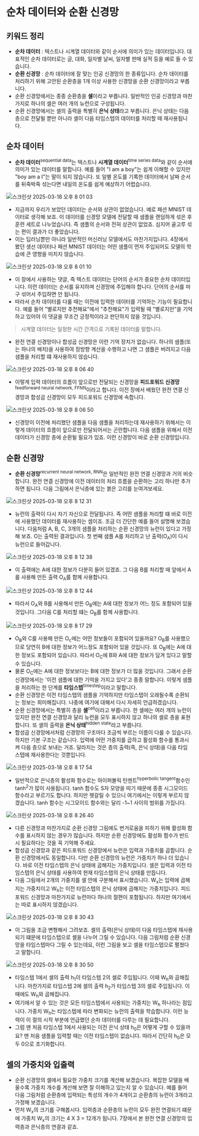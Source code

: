 # 순차 데이터와 순환 신경망

## 키워드 정리

- **순차 데이터** : 텍스트나 시계열 데이터와 같이 순서에 의미가 있는 데이터입니다. 대표적인 순차 데이터로는 글, 대화, 일자별 날씨, 일자별 판매 실적 등을 예로 들 수 있습니다.
- **순환 신경망** : 순차 데이터에 잘 맞는 인공 신경망의 한 종류입니다. 순차 데이터를 처리하기 위해 고안된 순환층을 1개 이상 사용한 신경망을 순환 신경망이라고 부릅니다.
- 순환 신경망에서는 종종 순환층을 **셀**이라고 부릅니다. 일반적인 인공 신경망과 마찬가지로 하나의 셀은 여러 개의 뉴런으로 구성됩니다.
- 순환 신경망에서는 셀의 출력을 특별히 **은닉 상태**라고 부릅니다. 은닉 상태는 다음 층으로 전달될 뿐만 아니라 셀이 다음 타임스텝의 데이터를 처리할 때 재사용됩니다.

## 순차 데이터

- **순차 데이터**<sup>sequential data</sup>는 텍스트나 **시계열 데이터**<sup>time series data</sup>와 같이 순서에 의미가 있는 데이터를 말합니다. 예를 들어 "I am a boy"는 쉽게 이해할 수 있지만 "boy am a I"는 말이 되지 않습니다. 또 일별 온도를 기록한 데이터에서 날짜 순서를 뒤죽박죽 섞는다면 내일의 온도를 쉽게 예상하기 어렵습니다.

![스크린샷 2025-03-18 오후 8 01 03](https://github.com/user-attachments/assets/6a00cd08-736b-4adc-8ea1-be97ea4a5d99)

- 지금까지 우리가 보았던 데이터는 순서와 상관이 없었습니다. 예로 패션 MNIST 데이터로 생각해 보죠. 이 데이터를 신경망 모델에 전달할 때 샘플을 랜덤하게 섞은 후 훈련 세트로 나누었습니다. 즉 샘플의 순서와 전혀 상관이 없었죠. 심지어 골고루 섞는 편이 결과가 더 좋았습니다.
- 이는 딥러닝뿐만 아니라 일반적인 머신러닝 모델에서도 마찬가지입니다. 4장에서 봤던 생선 데이터나 패션 MNIST 데이터는 어떤 샘플이 먼저 주입되어도 모델의 학습에 큰 영향을 미치지 않습니다.

![스크린샷 2025-03-18 오후 8 01 10](https://github.com/user-attachments/assets/d6ba648a-7855-4f82-8f27-cc44f7de760b)

- 이 장에서 사용하는 댓글, 즉 텍스트 데이터는 단어의 순서가 중요한 순차 데이터입니다. 이런 데이터는 순서를 유지하며 신경망에 주입해야 합니다. 단어의 순서를 마구 섞어서 주입하면 안 됩니다.
- 따라서 순차 데이터를 다룰 때는 이전에 입력한 데이터를 기억하는 기능이 필요합니다. 예를 들어 "별로지만 추천해요"에서 "추천해요"가 입력될 때 "별로지만"을 기억하고 있어야 이 댓글을 무조건 긍정적이라고 판단하지 않을 것입니다.

> 시계열 데이터는 일정한 시간 간격으로 기록된 데이터를 말합니다.

- 완전 연결 신경망이나 합성곱 신경망은 이런 기억 장치가 없습니다. 하나의 샘플(또는 하나의 배치)을 사용하여 정방향 계산을 수행하고 나면 그 샘플은 버려지고 다음 샘플을 처리할 떄 재사용하지 않습니다.

![스크린샷 2025-03-18 오후 8 06 40](https://github.com/user-attachments/assets/80746ab8-a292-4878-b799-b6f0f3adc510)

- 이렇게 입력 데이터의 흐름이 앞으로만 전달되는 신경망을 **피드포워드 신경망**<sup>feedforward neural network, FFNN</sup>이라고 합니다. 이전 장에서 배웠던 완전 연결 신경망과 합성곱 신경망이 모두 피드포워드 신경망에 속합니다.

![스크린샷 2025-03-18 오후 8 06 50](https://github.com/user-attachments/assets/a4a06f5b-a224-46ea-afeb-efdcc5d58de7)

- 신경망이 이전에 처리했던 샘플을 다음 샘플을 처리하는데 재사용하기 위해서는 이렇게 데이터의 흐름이 앞으로만 전달되어서는 곤란합니다. 다음 샘플을 위해서 이전 데이터가 신경망 층에 순환될 필요가 있죠. 이런 신경망이 바로 순환 신경망입니다.

## 순환 신경망

- **순환 신경망**<sup>recurrent neural network, RNN</sup>은 일반적인 완전 연결 신경망과 거의 비슷합니다. 완전 연결 신경망에 이전 데이터의 처리 흐름을 순환하는 고리 하나만 추가하면 됩니다. 다음 그림에서 은닉층에 있는 붉은 고리를 눈여겨보세요.

![스크린샷 2025-03-18 오후 8 12 31](https://github.com/user-attachments/assets/35f4ce28-4db9-4bc9-a09d-62dbb35883f1)

- 뉴런의 출력이 다시 자기 자신으로 전달됩니다. 즉 어떤 샘플을 처리할 떄 바로 이전에 사용했던 데이터를 재사용하는 셈이죠. 조금 더 간단한 예를 들어 설명해 보겠습니다. 다음처럼 A, B, C, 3개의 샘플을 처리하는 순환 신경망의 뉴런이 있다고 가정해 보죠. O는 출력된 결과입니다. 첫 번째 샘플 A를 처리하고 난 출력(O<sub>A</sub>)이 다시 뉴런으로 들어갑니다.

![스크린샷 2025-03-18 오후 8 12 38](https://github.com/user-attachments/assets/cf30b427-e307-4a3d-bc26-61817c9ce154)

- 이 출력에는 A에 대한 정보가 다분히 들어 있겠죠. 그 다음 B를 처리할 때 앞에서 A를 사용해 만든 출력 O<sub>A</sub>를 함께 사용합니다.

![스크린샷 2025-03-18 오후 8 12 44](https://github.com/user-attachments/assets/710eb0a8-c172-4e84-9b03-e1a093739670)

- 따라서 O<sub>A</sub>와 B를 사용해서 만든 O<sub>B</sub>에는 A에 대한 정보가 어느 정도 포함되어 있을 것입니다. 그다음 C를 처리할 떄는 O<sub>B</sub>를 함께 사용합니다.

![스크린샷 2025-03-18 오후 8 17 29](https://github.com/user-attachments/assets/88590dad-4be3-42e2-9c23-be4ddea0f729)

- O<sub>B</sub>와 C를 사용해 만든 O<sub>c</sub>에는 어떤 정보들이 포함되어 있을까요? O<sub>B</sub>를 사용했으므로 당연히 B에 대한 정보가 어느정도 포함되어 있을 것입니다. 또 O<sub>B</sub>에는 A에 대한 정보도 포함되어 있습니다. 따라서 O<sub>C</sub>에 B와 A에 대한 정보가 담겨 있다고 말할 수 있습니다.
- 물론 O<sub>C</sub>에는 A에 대한 정보보다는 B에 대한 정보가 더 많을 것입니다. 그래서 순환 신경망에서는 '이전 샘플에 대한 기억을 가지고 있다'고 종종 말합니다. 이렇게 샘플을 처리하는 한 단계를 **타임스텝**<sup>timestep</sup>이라고 말합니다.
- 순환 신경망은 이전 타임스텝의 샘플을 기억하지만 타임스텝이 오래될수록 순환되는 정보는 희미해집니다. 나중에 여기에 대해서 다시 자세히 언급하겠습니다.
- 순환 신경망에서는 특별히 층을 **셀**<sup>cell</sup>이라고 부릅니다. 한 셀에는 여러 개의 뉴런이 있지만 완전 연결 신경망과 달리 뉴런을 모두 표시하지 않고 하나의 셀로 층을 표현합니다. 또 셀의 출력을 **은닉 상태**<sup>hidden state</sup>라고 부릅니다.
- 합성곱 신경망에서처럼 신경망의 구조마다 조금씩 부르는 이름이 다를 수 있습니다. 하지만 기본 구조는 같습니다. 입력에 어떤 가중치를 곱하고 활성화 함수를 통과시켜 다음 층으로 보내는 거죠. 달라지는 것은 층의 출력(즉, 은닉 상태)을 다음 타임 스텝에 재사용한다는 것뿐입니다.

![스크린샷 2025-03-18 오후 8 17 54](https://github.com/user-attachments/assets/073f3365-c966-4ebb-a44a-3d919077f437)

- 일반적으로 은닉층의 활성화 함수로는 하이퍼볼릭 탄젠트<sup>hyperbolic tangent</sup>함수인 tanh<sup>2</sup>가 많이 사용됩니다. tanh 함수도 S자 모양을 띠기 때문에 종종 시그모이드 함수라고 부르기도 합니다. 하지만 헷갈릴 수 있으니 여기에서는 이렇게 부르지 않겠습니다. tanh 함수는 시그모이드 함수와는 달리 -1\~1 사이의 범위를 가집니다.

![스크린샷 2025-03-18 오후 8 26 40](https://github.com/user-attachments/assets/5e71ec43-2555-4180-bb9b-c16aecfa3184)

- 다른 신경망과 마찬가지로 순환 신경망 그림에도 번거로움을 피하기 위해 활성화 함수를 표시하지 않는 경우가 많습니다. 하지만 순환 신경망에도 활성화 함수가 반드시 필요하다는 것을 꼭 기억해 주세요.
- 합성곱 신경망과 같은 피드포워드 신경망에서 뉴런은 입력과 가중치를 곱합니다. 순환 신경망에서도 동일합니다. 다만 순환 신경망의 뉴런은 가중치가 하나 더 있습니다. 바로 이전 타임스텝의 은닉 상태에 곱해지는 가중치입니다. 셀은 입력과 이전 타임스텝의 은닉 상태를 사용하여 현재 타임스텝의 은닉 상태를 만듭니다.
- 다음 그림에서 2개의 가중치를 셀 안에 구분해서 표시했습니다. W<sub>x</sub>는 입력에 곱해지는 가중치이고 W<sub>h</sub>는 이전 타임스텝의 은닉 상태에 곱해지는 가중치입니다. 피드포워드 신경망과 마찬가지로 뉴런마다 하나의 절편이 포함됩니다. 하지만 여기에서는 따로 표시하지 않겠습니다.

![스크린샷 2025-03-18 오후 8 30 43](https://github.com/user-attachments/assets/88085c5a-c90f-4b6a-ac1a-23e57db5db08)

- 이 그림을 조금 변형해서 그려보죠. 셀의 출력(은닉 상태)이 다음 타임스텝에 재사용되기 떄문에 타임스텝으로 셸을 나누어 그릴 수 있습니다. 다음 그림처럼 순환 신경망을 타임스텝마다 그릴 수 있는데요, 이런 그림을 보고 셀을 타임스텝으로 펼쳤다고 말합니다.

![스크린샷 2025-03-18 오후 8 30 50](https://github.com/user-attachments/assets/54a27f27-ae61-4eab-a915-78928ce8bbf5)

- 타임스텝 1에서 셀의 출력 h<sub>1</sub>이 타임스텝 2의 셀로 주입됩니다. 이때 W<sub>h</sub>와 곱해집니다. 마찬가지로 타임스텝 2에 셀의 출력 h<sub>2</sub>가 타임스텝 3의 셀로 주입됩니다. 이때에도 W<sub>h</sub>와 곱해집니다.
- 여기에서 알 수 있는 것은 모든 타임스텝에서 사용되는 가중치는 W<sub>h</sub> 하나라는 점입니다. 가중치 W<sub>h</sub>는 타임스텝에 따라 변화되는 뉴런의 출력을 학습합니다. 이런 능력이 이 절의 시작 부분에 언급했던 순차 데이터를 다루는 데 필요합니다.
- 그럼 맨 처음 타임스텝 1에서 사용되는 이전 은닉 상태 h<sub>0</sub>은 어떻게 구할 수 있을까요? 맨 처음 샘플을 입력할 때는 이전 타임스텝이 없습니다. 따라서 간단히 h<sub>0</sub>은 모두 0으로 초기화합니다.

## 셀의 가중치와 입출력

- 순환 신경망의 셀에서 필요한 가중치 크기를 계산해 보겠습니다. 복잡한 모델을 배울수록 가중치 개수를 계산해 보면 잘 이해하고 있는지 알 수 있습니다. 예를 들어 다음 그림처럼 순환층에 입력되는 특성의 개수가 4개이고 순환층의 뉴런이 3개라고 가정해 보겠습니다.
- 먼저 W<sub>x</sub>의 크기를 구해봅시다. 입력층과 순환층의 뉴런이 모두 완전 연결되기 떄문에 가중치 W<sub>x</sub>의 크기는 4 X 3 = 12개가 됩니다. 7장에서 본 완전 연결 신경망의 입력층과 은닉층의 연결과 같죠.
